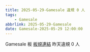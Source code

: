 ```yaml
---
title: 2025-05-29-Gamesale 違規 0 人
tags:
    - Gamesale
abbrlink: 2025-05-29-Gamesale
date: Gamesale-2025-05-29 12:00:00
---
```

Gamesale 板 [板規連結](https://www.ptt.cc/bbs/Gossiping/M.1637425085.A.07D.html)
昨天違規 0 人
